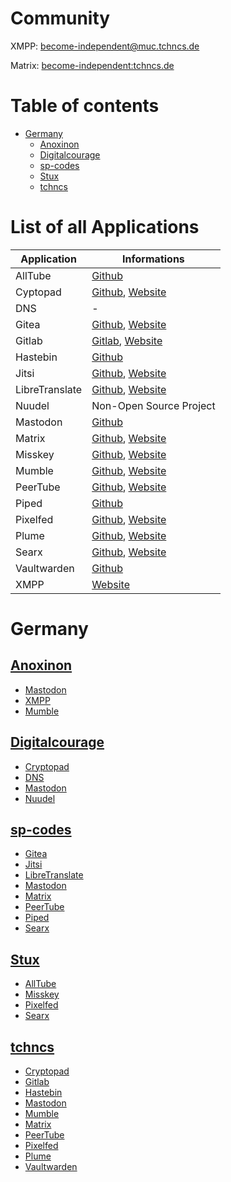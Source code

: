 # Community 
XMPP: [become-independent@muc.tchncs.de](xmpp:become-independent@muc.tchncs.de?join)

Matrix: [become-independent:tchncs.de](https://matrix.to/#/#become-independent:tchncs.de)

# Table of contents
* [Germany](https://github.com/techducks/become-independent#germany)
    - [Anoxinon](https://github.com/techducks/become-independent#anoxinon)
    - [Digitalcourage](https://github.com/techducks/become-independent#digitalcourage)
    - [sp-codes](https://github.com/techducks/become-independent#sp-codes)
    - [Stux](https://github.com/techducks/become-independent#stux)
    - [tchncs](https://github.com/techducks/become-independent#tchncs)

# List of all Applications

Application | Informations
-------- | --------
AllTube | [Github](https://github.com/Rudloff/alltube)
Cyptopad | [Github](https://github.com/xwiki-labs/cryptpad), [Website](https://cryptpad.org)
DNS | -
Gitea | [Github](https://github.com/go-gitea/gitea), [Website](https://gitea.io/)
Gitlab | [Gitlab](https://gitlab.com/gitlab-org/gitlab), [Website](https://about.gitlab.com)
Hastebin | [Github](https://github.com/toptal/haste-server)
Jitsi | [Github](https://github.com/jitsi/jitsi-meet), [Website](https://jitsi.org)
LibreTranslate | [Github](https://github.com/LibreTranslate/LibreTranslate), [Website](https://libretranslate.com)
Nuudel | Non-Open Source Project
Mastodon | [Github](https://github.com/mastodon/mastodon)
Matrix | [Github](https://github.com/matrix-org), [Website](https://matrix.org)
Misskey | [Github](https://github.com/misskey-dev/misskey), [Website](https://misskey-hub.net)
Mumble | [Github](https://github.com/mumble-voip/mumble), [Website](https://www.mumble.info)
PeerTube | [Github](https://github.com/Chocobozzz/PeerTube), [Website](https://joinpeertube.org)
Piped | [Github](https://github.com/TeamPiped/Piped)
Pixelfed | [Github](https://github.com/pixelfed/pixelfed), [Website](https://pixelfed.org)
Plume | [Github](https://github.com/Plume-org/Plume), [Website](https://joinplu.me)
Searx | [Github](https://github.com/searx/searx), [Website](https://searx.github.io/searx)
Vaultwarden | [Github](https://github.com/dani-garcia/vaultwarden)
XMPP | [Website](https://xmpp.org)

# Germany
## [Anoxinon](https://anoxinon.de/)
* [Mastodon](https://social.anoxinon.de/)
* [XMPP](https://anoxinon.de/dienste/anoxinonmessenger/#registrieren)
* [Mumble](https://anoxinon.de/dienste/mumble/)

## [Digitalcourage](https://digitalcourage.de/)
* [Cryptopad](https://cryptpad.digitalcourage.de/)
* [DNS](https://digitalcourage.de/support/zensurfreier-dns-server/)
* [Mastodon](https://digitalcourage.social/)
* [Nuudel](https://nuudel.digitalcourage.de/)

## [sp-codes](https://sp-codes.de/)
* [Gitea](https://git.sp-codes.de/)
* [Jitsi](https://jitsi.sp-codes.de/)
* [LibreTranslate](https://translate.sp-codes.de/)
* [Mastodon](https://social.sp-codes.de/)
* [Matrix](https://chat.sp-codes.de/)
* [PeerTube](https://tube.sp-codes.de/)
* [Piped](https://piped.sp-codes.de/)
* [Searx](https://searx.sp-codes.de/)

## [Stux](https://mstdn.social/about)
* [AllTube](https://ytd.mstdn.social/)
* [Misskey](https://misskey.ai/)
* [Pixelfed](https://pixey.org/)
* [Searx](https://searx.mstdn.social/)

## [tchncs](https://tchncs.de/)
* [Cryptopad](https://pad.tchncs.de/)
* [Gitlab](https://git.tchncs.de/)
* [Hastebin](https://haste.tchncs.de/)
* [Mastodon](https://social.tchncs.de/)
* [Mumble](https://tchncs.de/mumble/)
* [Matrix](https://chat.tchncs.de/) 
* [PeerTube](https://tube.tchncs.de/)
* [Pixelfed](https://pixel.tchncs.de/)
* [Plume](https://write.tchncs.de/)
* [Vaultwarden](https://vault.tchncs.de/)

